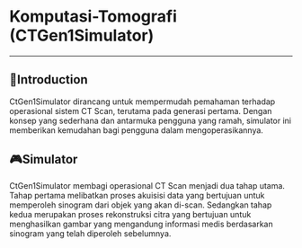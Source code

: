 # Komputasi-Tomografi (CTGen1Simulator)
---
## 📖Introduction
CtGen1Simulator dirancang untuk mempermudah pemahaman terhadap operasional sistem CT Scan, terutama pada generasi pertama. Dengan konsep yang sederhana dan antarmuka pengguna yang ramah, simulator ini memberikan kemudahan bagi pengguna dalam mengoperasikannya.

## 🎮Simulator
CtGen1Simulator membagi operasional CT Scan menjadi dua tahap utama. Tahap pertama melibatkan proses akuisisi data yang bertujuan untuk memperoleh sinogram dari objek yang akan di-scan. Sedangkan tahap kedua merupakan proses rekonstruksi citra yang bertujuan untuk menghasilkan gambar yang mengandung informasi medis berdasarkan sinogram yang telah diperoleh sebelumnya.
